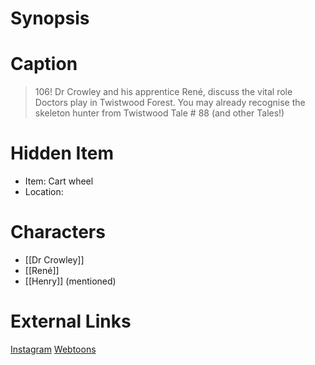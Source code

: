 # Synopsis


# Caption
> 106! Dr Crowley and his apprentice René, discuss the vital role Doctors play in Twistwood Forest. You may already recognise the skeleton hunter from Twistwood Tale # 88 (and other Tales!)

# Hidden Item
* Item: Cart wheel
* Location: <spoiler></spoiler>

# Characters
* [[Dr Crowley]]
* [[René]]
* [[Henry]] (mentioned)

# External Links
[Instagram](https://www.instagram.com/p/CbYVsgNKuL3/?igshid=YmMyMTA2M2Y=)
[Webtoons](https://www.webtoons.com/en/challenge/twistwood-tales/106-the-prison/viewer?title_no=344740&episode_no=116)